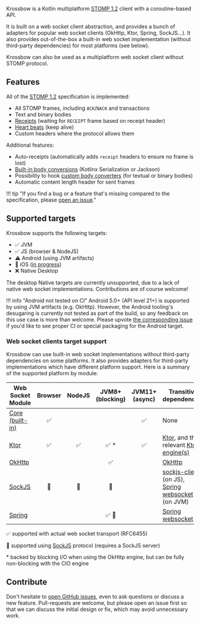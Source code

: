 Krossbow is a Kotlin multiplatform [STOMP 1.2](https://stomp.github.io/index.html) client with a coroutine-based API.

It is built on a web socket client abstraction, and provides a bunch of adapters for popular web socket clients
(OkHttp, Ktor, Spring, SockJS...).
It also provides out-of-the-box a built-in web socket implementation (without third-party dependencies) for most platforms (see below).

Krossbow can also be used as a multiplatform web socket client without STOMP protocol.

## Features

All of the [STOMP 1.2](https://stomp.github.io/index.html) specification is implemented:

- All STOMP frames, including `ACK`/`NACK` and transactions
- Text and binary bodies
- [Receipts](stomp/advanced-features.md#receipts-suspension) (waiting for `RECEIPT` frame based on receipt header)
- [Heart beats](stomp/advanced-features.md#heart-beats) (keep alive)
- Custom headers where the protocol allows them

Additional features:

- Auto-receipts (automatically adds `receipt` headers to ensure no frame is lost)
- [Built-in body conversions](stomp/basics.md#using-body-conversions) (Kotlinx Serialization or Jackson)
- Possibility to hook [custom body converters](stomp/conversions/custom.md) (for textual or binary bodies)
- Automatic content length header for sent frames

!!! tip "If you find a bug or a feature that's missing compared to the specification, please [open an issue](https://github.com/joffrey-bion/krossbow/issues)."

## Supported targets

Krossbow supports the following targets:

* :white_check_mark: JVM
* :white_check_mark: JS (browser & NodeJS)
* :warning: Android (using JVM artifacts)
* :construction: iOS ([in progress](https://github.com/joffrey-bion/krossbow/issues/126))
* :x: Native Desktop

The desktop Native targets are currently unsupported, due to a lack of native web socket implementations.
Contributions are of course welcome!

!!! info "Android not tested on CI"
    Android 5.0+ (API level 21+) is supported by using JVM artifacts (e.g. OkHttp).
    However, the Android tooling's desugaring is currently not tested as part of the build, so any feedback on this use
    case is more than welcome.
    Please upvote [the corresponding issue](https://github.com/joffrey-bion/krossbow/issues/49) if you'd like to see
    proper CI or special packaging for the Android target.

### Web socket clients target support

Krossbow can use built-in web socket implementations without third-party dependencies on some platforms.
It also provides adapters for third-party implementations which have different platform support.
Here is a summary of the supported platform by module:

| Web Socket Module                   |         Browser        |         NodeJS         |              JVM8+ (blocking)             |   JVM11+ (async)   | Transitive dependencies |
|-------------------------------------|:----------------------:|:----------------------:|:-----------------------------------------:|:------------------:|-------------------------|
| [Core (built-in)](./websocket/core) |   :white_check_mark:   |                        |                                           | :white_check_mark: | None                    |
| [Ktor](./websocket/ktor)            |   :white_check_mark:   |   :white_check_mark:   | :white_check_mark: \*                     | :white_check_mark: | [Ktor](https://ktor.io/clients/websockets.html), and the relevant [Ktor engine(s)](https://ktor.io/clients/http-client/engines.html) |
| [OkHttp](./websocket/okhttp)        |                        |                        | :white_check_mark:                        |                    | [OkHttp](https://square.github.io/okhttp/) |
| [SockJS](./websocket/sockjs)        | :large_orange_diamond: | :large_orange_diamond: |                    :large_orange_diamond: |                    | [sockjs-client](https://github.com/sockjs/sockjs-client) (on JS), [Spring websocket](https://docs.spring.io/spring-framework/docs/5.0.0.BUILD-SNAPSHOT/spring-framework-reference/html/websocket.html) (on JVM) |
| [Spring](./websocket/spring)        |                        |                        | :white_check_mark: :large_orange_diamond: |                    | [Spring websocket](https://docs.spring.io/spring-framework/docs/5.0.0.BUILD-SNAPSHOT/spring-framework-reference/html/websocket.html) |

:white_check_mark: supported with actual web socket transport (RFC6455)

:large_orange_diamond: supported using [SockJS](https://github.com/sockjs/sockjs-client) protocol (requires a SockJS server)

\* backed by blocking I/O when using the OkHttp engine, but can be fully non-blocking with the CIO engine

## Contribute

Don't hesitate to [open GitHub issues](https://github.com/joffrey-bion/krossbow/issues), even to ask questions or discuss a new feature.
Pull-requests are welcome, but please open an issue first so that we can discuss the initial design or fix, which may avoid unnecessary work.
